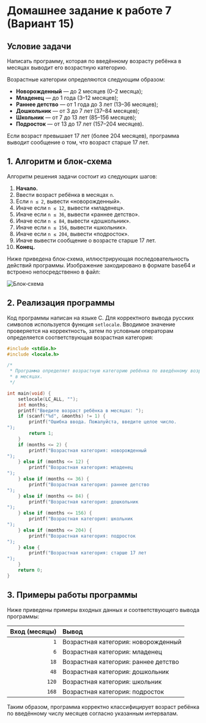# Домашнее задание к работе 7 (Вариант 15)

## Условие задачи

Написать программу, которая по введённому возрасту ребёнка в месяцах выводит его возрастную категорию.

Возрастные категории определяются следующим образом:

* **Новорожденный** — до 2 месяцев (0–2 месяца);
* **Младенец** — до 1 года (3–12 месяцев);
* **Раннее детство** — от 1 года до 3 лет (13–36 месяцев);
* **Дошкольник** — от 3 до 7 лет (37–84 месяцев);
* **Школьник** — от 7 до 13 лет (85–156 месяцев);
* **Подросток** — от 13 до 17 лет (157–204 месяцев).

Если возраст превышает 17 лет (более 204 месяцев), программа выводит сообщение о том, что возраст старше 17 лет.

## 1. Алгоритм и блок‑схема

Алгоритм решения задачи состоит из следующих шагов:

1. **Начало.**
2. Ввести возраст ребёнка в месяцах `n`.
3. Если `n ≤ 2`, вывести «новорожденный».
4. Иначе если `n ≤ 12`, вывести «младенец».
5. Иначе если `n ≤ 36`, вывести «раннее детство».
6. Иначе если `n ≤ 84`, вывести «дошкольник».
7. Иначе если `n ≤ 156`, вывести «школьник».
8. Иначе если `n ≤ 204`, вывести «подросток».
9. Иначе вывести сообщение о возрасте старше 17 лет.
10. **Конец.**

Ниже приведена блок‑схема, иллюстрирующая последовательность действий программы. Изображение закодировано в формате base64 и встроено непосредственно в файл:

![Блок‑схема](data:image/png;base64,{b64})

## 2. Реализация программы

Код программы написан на языке C. Для корректного вывода русских символов используется функция `setlocale`. Вводимое значение проверяется на корректность, затем по условным операторам определяется соответствующая возрастная категория:

```c
#include <stdio.h>
#include <locale.h>

/*
 * Программа определяет возрастную категорию ребёнка по введённому возрасту
 * в месяцах.
 */

int main(void) {
    setlocale(LC_ALL, "");
    int months;
    printf("Введите возраст ребёнка в месяцах: ");
    if (scanf("%d", &months) != 1) {
        printf("Ошибка ввода. Пожалуйста, введите целое число.
");
        return 1;
    }
    if (months <= 2) {
        printf("Возрастная категория: новорожденный
");
    } else if (months <= 12) {
        printf("Возрастная категория: младенец
");
    } else if (months <= 36) {
        printf("Возрастная категория: раннее детство
");
    } else if (months <= 84) {
        printf("Возрастная категория: дошкольник
");
    } else if (months <= 156) {
        printf("Возрастная категория: школьник
");
    } else if (months <= 204) {
        printf("Возрастная категория: подросток
");
    } else {
        printf("Возрастная категория: старше 17 лет
");
    }
    return 0;
}
```

## 3. Примеры работы программы

Ниже приведены примеры входных данных и соответствующего вывода программы:

| Вход (месяцы) | Вывод |
|--------------:|:------|
| `1`           | Возрастная категория: новорожденный |
| `6`           | Возрастная категория: младенец |
| `18`          | Возрастная категория: раннее детство |
| `48`          | Возрастная категория: дошкольник |
| `120`         | Возрастная категория: школьник |
| `168`         | Возрастная категория: подросток |

Таким образом, программа корректно классифицирует возраст ребёнка по введённому числу месяцев согласно указанным интервалам.
